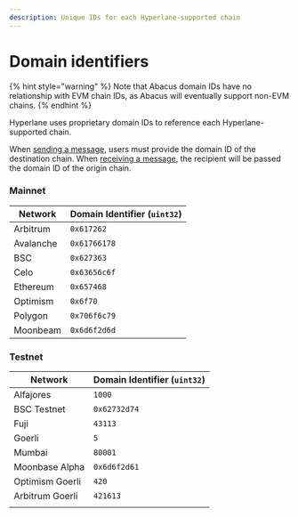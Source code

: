 ```yaml
---
description: Unique IDs for each Hyperlane-supported chain
---
```


# Domain identifiers

{% hint style="warning" %}
Note that Abacus domain IDs have no relationship with EVM chain IDs, as Abacus will eventually support non-EVM chains.
{% endhint %}

Hyperlane uses proprietary domain IDs to reference each Hyperlane-supported chain.

When [sending a message](messaging-api/send.md), users must provide the domain ID of the destination chain. When [receiving a message](messaging-api/receive.md), the recipient will be passed the domain ID of the origin chain.

### Mainnet

| Network   | Domain Identifier (`uint32`) |
| --------- | ---------------------------- |
| Arbitrum  | `0x617262`                   |
| Avalanche | `0x61766178`                 |
| BSC       | `0x627363`                   |
| Celo      | `0x63656c6f`                 |
| Ethereum  | `0x657468`                   |
| Optimism  | `0x6f70`                     |
| Polygon   | `0x706f6c79`                 |
| Moonbeam  | `0x6d6f2d6d`                 |

### Testnet

| Network         | Domain Identifier (`uint32`) |
| --------------- | ---------------------------- |
| Alfajores       | `1000`                       |
| BSC Testnet     | `0x62732d74`                 |
| Fuji            | `43113`                      |
| Goerli          | `5`                          |
| Mumbai          | `80001`                      |
| Moonbase Alpha  | `0x6d6f2d61`                 |
| Optimism Goerli | `420`                        |
| Arbitrum Goerli | `421613`                     |
|                 |                              |
